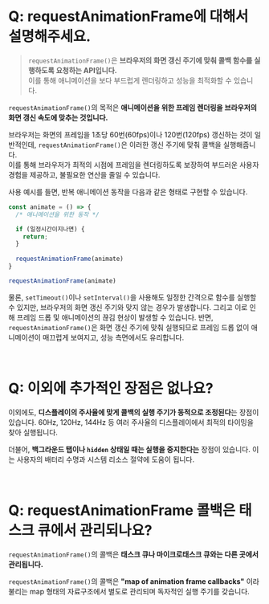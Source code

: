 # Q: requestAnimationFrame에 대해서 설명해주세요.
> `requestAnimationFrame()`은 **브라우저의 화면 갱신 주기에 맞춰 콜백 함수를 실행하도록 요청하는 API입니다.**  
> 이를 통해 애니메이션을 보다 부드럽게 렌더링하고 성능을 최적화할 수 있습니다.

`requestAnimationFrame()`의 목적은 **애니메이션을 위한 프레임 렌더링을 브라우저의 화면 갱신 속도에 맞추는 것입니다.** 

브라우저는 화면의 프레임을 1초당 60번(60fps)이나 120번(120fps) 갱신하는 것이 일반적인데, `requestAnimationFrame()`은 이러한 갱신 주기에 맞춰 콜백을 실행해줍니다.   
이를 통해 브라우저가 최적의 시점에 프레임을 렌더링하도록 보장하여 부드러운 사용자 경험을 제공하고, 불필요한 연산을 줄일 수 있습니다.

사용 예시를 들면, 반복 애니메이션 동작을 다음과 같은 형태로 구현할 수 있습니다.

```javascript
const animate = () => {
  /* 애니메이션을 위한 동작 */

  if (일정시간이지나면) {
    return;
  }
  
  requestAnimationFrame(animate)
}

requestAnimationFrame(animate)
```

물론, `setTimeout()`이나 `setInterval()`을 사용해도 일정한 간격으로 함수를 실행할 수 있지만, 브라우저의 화면 갱신 주기와 맞지 않는 경우가 발생합니다. 그리고 이로 인해 프레임 드롭 및 애니메이션의 끊김 현상이 발생할 수 있습니다. 반면, `requestAnimationFrame()`은 화면 갱신 주기에 맞춰 실행되므로 프레임 드롭 없이 애니메이션이 매끄럽게 보여지고, 성능 측면에서도 유리합니다.

<br/>

# Q: 이외에 추가적인 장점은 없나요? 

이외에도, **디스플레이의 주사율에 맞게 콜백의 실행 주기가 동적으로 조정된다**는 장점이 있습니다. 60Hz, 120Hz, 144Hz 등 여러 주사율의 디스플레이에서 최적의 타이밍을 찾아 실행됩니다. 

더불어, **백그라운드 탭이나 `hidden` 상태일 때는 실행을 중지한다는** 장점이 있습니다. 이는 사용자의 배터리 수명과 시스템 리소스 절약에 도움이 됩니다.

<br/>

# Q: requestAnimationFrame 콜백은 태스크 큐에서 관리되나요? 

`requestAnimationFrame()`의 콜백은 **태스크 큐나 마이크로태스크 큐와는 다른 곳에서 관리됩니다.** 

`requestAnimationFrame()`의 콜백은 **"map of animation frame callbacks"** 이라 불리는 map 형태의 자료구조에서 별도로 관리되며 독자적인 실행 주기를 갖습니다.








